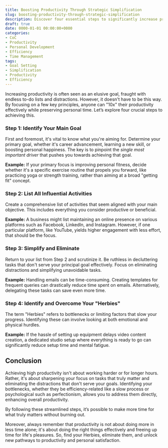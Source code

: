 ```yaml
---
title: Boosting Productivity Through Strategic Simplification
slug: boosting-productivity-through-strategic-simplification
description: Discover four essential steps to significantly increase productivity without sacrificing free time, emphasizing goal clarity, task elimination, and identifying personal barriers.
draft: true
date: 0000-01-01 00:00:00+0000
categories:
- CoC
- Productivity
- Personal Development
- Efficiency
- Time Management
tags:
- Goal Setting
- Simplification
- Productivity
- Efficiency 
---
```


Increasing productivity is often seen as an elusive goal, fraught with endless to-do lists and distractions. However, it doesn't have to be this way. By focusing on a few key principles, anyone can "10x" their productivity effectively while preserving personal time. Let’s explore four crucial steps to achieving this.

### Step 1: Identify Your Main Goal

First and foremost, it's vital to know what you're aiming for. Determine your primary goal, whether it's career advancement, learning a new skill, or boosting personal happiness. The key is to pinpoint the *single most important driver* that pushes you towards achieving that goal.

**Example:** If your primary focus is improving personal fitness, decide whether it's a specific exercise routine that propels you forward, like practicing yoga or strength training, rather than aiming at a broad "getting fit" concept.

### Step 2: List All Influential Activities

Create a comprehensive list of activities that seem aligned with your main objective. This includes everything you consider productive or beneficial.

**Example:** A business might list maintaining an online presence on various platforms such as Facebook, LinkedIn, and Instagram. However, if one particular platform, like YouTube, yields higher engagement with less effort, that should be the focus.

### Step 3: Simplify and Eliminate

Return to your list from Step 2 and scrutinize it. Be ruthless in decluttering tasks that don't serve your principal goal effectively. Focus on eliminating distractions and simplifying unavoidable tasks.

**Example:** Handling emails can be time-consuming. Creating templates for frequent queries can drastically reduce time spent on emails. Alternatively, delegating these tasks can save even more time.

### Step 4: Identify and Overcome Your "Herbies"

The term "Herbies" refers to bottlenecks or limiting factors that slow your progress. Identifying these can involve looking at both emotional and physical hurdles.

**Example:** If the hassle of setting up equipment delays video content creation, a dedicated studio setup where everything is ready to go can significantly reduce setup time and mental fatigue.

## Conclusion

Achieving high productivity isn't about working harder or for longer hours. Rather, it's about sharpening your focus on tasks that truly matter and eliminating the distractions that don't serve your goals. Identifying your bottlenecks, whether they be efficiency-related like a slow process or psychological such as perfectionism, allows you to address them directly, enhancing overall productivity.

By following these streamlined steps, it’s possible to make more time for what truly matters without burning out.

Moreover, always remember that productivity is not about doing more in less time alone; it's about doing the right things effectively and freeing up time for life's pleasures. So, find your Herbies, eliminate them, and unlock new pathways to productivity and personal satisfaction.
